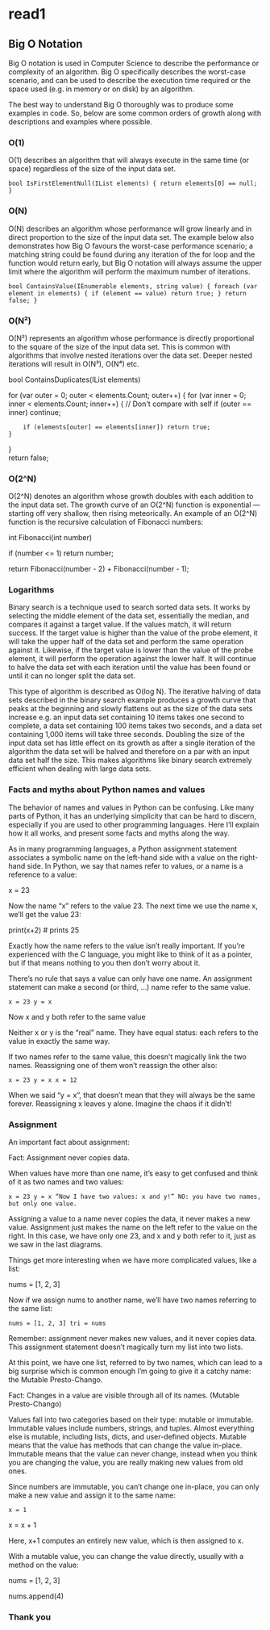 # read1

## Big O Notation

Big O notation is used in Computer Science to describe the performance or complexity of an algorithm. Big O specifically describes the worst-case scenario, and can be used to describe the execution time required or the space used (e.g. in memory or on disk) by an algorithm.

The best way to understand Big O thoroughly was to produce some examples in code. So, below are some common orders of growth along with descriptions and examples where possible.

### O(1)

O(1) describes an algorithm that will always execute in the same time (or space) regardless of the size of the input data set.

`bool IsFirstElementNull(IList elements) { return elements[0] == null; }`

### O(N)

O(N) describes an algorithm whose performance will grow linearly and in direct proportion to the size of the input data set. The example below also demonstrates how Big O favours the worst-case performance scenario; a matching string could be found during any iteration of the for loop and the function would return early, but Big O notation will always assume the upper limit where the algorithm will perform the maximum number of iterations.

`bool ContainsValue(IEnumerable elements, string value) { foreach (var element in elements) { if (element == value) return true; } return false; }`

### O(N²)

O(N²) represents an algorithm whose performance is directly proportional to the square of the size of the input data set. This is common with algorithms that involve nested iterations over the data set. Deeper nested iterations will result in O(N³), O(N⁴) etc.

bool ContainsDuplicates(IList elements)

for (var outer = 0; outer < elements.Count; outer++)
{
for (var inner = 0; inner < elements.Count; inner++)
{
// Don't compare with self
if (outer == inner) continue;

        if (elements[outer] == elements[inner]) return true;
    }

}  
return false;

### O(2^N)

O(2^N) denotes an algorithm whose growth doubles with each addition to the input data set. The growth curve of an O(2^N) function is exponential — starting off very shallow, then rising meteorically. An example of an O(2^N) function is the recursive calculation of Fibonacci numbers:

int Fibonacci(int number)

if (number <= 1) return number;

return Fibonacci(number - 2) + Fibonacci(number - 1);

### Logarithms

Binary search is a technique used to search sorted data sets. It works by selecting the middle element of the data set, essentially the median, and compares it against a target value. If the values match, it will return success. If the target value is higher than the value of the probe element, it will take the upper half of the data set and perform the same operation against it. Likewise, if the target value is lower than the value of the probe element, it will perform the operation against the lower half. It will continue to halve the data set with each iteration until the value has been found or until it can no longer split the data set.

This type of algorithm is described as O(log N). The iterative halving of data sets described in the binary search example produces a growth curve that peaks at the beginning and slowly flattens out as the size of the data sets increase e.g. an input data set containing 10 items takes one second to complete, a data set containing 100 items takes two seconds, and a data set containing 1,000 items will take three seconds. Doubling the size of the input data set has little effect on its growth as after a single iteration of the algorithm the data set will be halved and therefore on a par with an input data set half the size. This makes algorithms like binary search extremely efficient when dealing with large data sets.

### Facts and myths about Python names and values

The behavior of names and values in Python can be confusing. Like many parts of Python, it has an underlying simplicity that can be hard to discern, especially if you are used to other programming languages. Here I’ll explain how it all works, and present some facts and myths along the way.

As in many programming languages, a Python assignment statement associates a symbolic name on the left-hand side with a value on the right-hand side. In Python, we say that names refer to values, or a name is a reference to a value:

x = 23

Now the name “x” refers to the value 23. The next time we use the name x, we’ll get the value 23:

print(x+2) # prints 25

Exactly how the name refers to the value isn’t really important. If you’re experienced with the C language, you might like to think of it as a pointer, but if that means nothing to you then don’t worry about it.

There’s no rule that says a value can only have one name. An assignment statement can make a second (or third, …) name refer to the same value.

`x = 23 y = x`

Now x and y both refer to the same value

Neither x or y is the “real” name. They have equal status: each refers to the value in exactly the same way.

If two names refer to the same value, this doesn’t magically link the two names. Reassigning one of them won’t reassign the other also:

`x = 23 y = x x = 12`

When we said “y = x”, that doesn’t mean that they will always be the same forever. Reassigning x leaves y alone. Imagine the chaos if it didn’t!

### Assignment

An important fact about assignment:

Fact: Assignment never copies data.

When values have more than one name, it’s easy to get confused and think of it as two names and two values:

`x = 23 y = x “Now I have two values: x and y!” NO: you have two names, but only one value.`

Assigning a value to a name never copies the data, it never makes a new value. Assignment just makes the name on the left refer to the value on the right. In this case, we have only one 23, and x and y both refer to it, just as we saw in the last diagrams.

Things get more interesting when we have more complicated values, like a list:

nums = [1, 2, 3]

Now if we assign nums to another name, we’ll have two names referring to the same list:

`nums = [1, 2, 3] tri = nums`

Remember: assignment never makes new values, and it never copies data. This assignment statement doesn’t magically turn my list into two lists.

At this point, we have one list, referred to by two names, which can lead to a big surprise which is common enough I’m going to give it a catchy name: the Mutable Presto-Chango.

Fact: Changes in a value are visible through all of its names. (Mutable Presto-Chango)

Values fall into two categories based on their type: mutable or immutable. Immutable values include numbers, strings, and tuples. Almost everything else is mutable, including lists, dicts, and user-defined objects. Mutable means that the value has methods that can change the value in-place. Immutable means that the value can never change, instead when you think you are changing the value, you are really making new values from old ones.

Since numbers are immutable, you can’t change one in-place, you can only make a new value and assign it to the same name:

`x = 1`

x = x + 1

Here, x+1 computes an entirely new value, which is then assigned to x.

With a mutable value, you can change the value directly, usually with a method on the value:

nums = [1, 2, 3]

nums.append(4)

### Thank you
